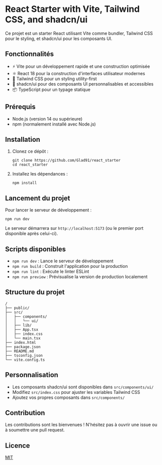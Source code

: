 # React Starter with Vite, Tailwind CSS, and shadcn/ui

Ce projet est un starter React utilisant Vite comme bundler, Tailwind CSS pour le styling, et shadcn/ui pour les composants UI.

## Fonctionnalités

- ⚡️ Vite pour un développement rapide et une construction optimisée
- ⚛️ React 18 pour la construction d'interfaces utilisateur modernes
- 🎨 Tailwind CSS pour un styling utility-first
- 🧩 shadcn/ui pour des composants UI personnalisables et accessibles
- 📦 TypeScript pour un typage statique

## Prérequis

- Node.js (version 14 ou supérieure)
- npm (normalement installé avec Node.js)

## Installation

1. Clonez ce dépôt :
   ```
   git clone https://github.com/Glad91/react_starter
   cd react_starter
   ```

2. Installez les dépendances :
   ```
   npm install
   ```

## Lancement du projet

Pour lancer le serveur de développement :

```
npm run dev
```

Le serveur démarrera sur `http://localhost:5173` (ou le premier port disponible après celui-ci).

## Scripts disponibles

- `npm run dev` : Lance le serveur de développement
- `npm run build` : Construit l'application pour la production
- `npm run lint` : Exécute le linter ESLint
- `npm run preview` : Prévisualise la version de production localement

## Structure du projet

```
/
├── public/
├── src/
│   ├── components/
│   │   └── ui/
│   ├── lib/
│   ├── App.tsx
│   ├── index.css
│   └── main.tsx
├── index.html
├── package.json
├── README.md
├── tsconfig.json
└── vite.config.ts
```

## Personnalisation

- Les composants shadcn/ui sont disponibles dans `src/components/ui/`
- Modifiez `src/index.css` pour ajuster les variables Tailwind CSS
- Ajoutez vos propres composants dans `src/components/`

## Contribution

Les contributions sont les bienvenues ! N'hésitez pas à ouvrir une issue ou à soumettre une pull request.

## Licence

[MIT](https://choosealicense.com/licenses/mit/)